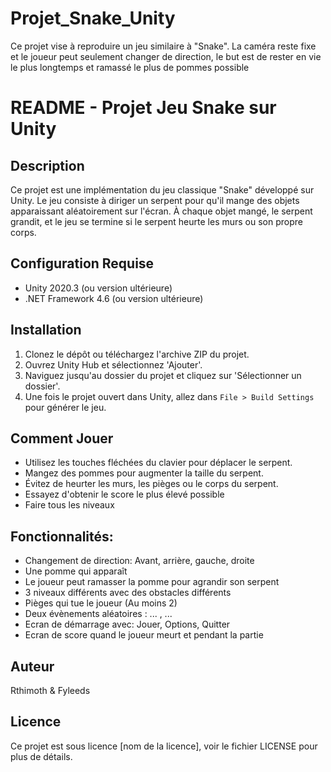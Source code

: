 # Projet_Snake_Unity

Ce projet vise à reproduire un jeu similaire à "Snake".
La caméra reste fixe et le joueur peut seulement changer de direction, le but est de
rester en vie le plus longtemps et ramassé le plus de pommes possible


# README - Projet Jeu Snake sur Unity

## Description
Ce projet est une implémentation du jeu classique "Snake" développé sur Unity. Le jeu consiste à diriger un serpent pour qu'il mange des objets apparaissant aléatoirement sur l'écran.
À chaque objet mangé, le serpent grandit, et le jeu se termine si le serpent heurte les murs ou son propre corps.

## Configuration Requise
- Unity 2020.3 (ou version ultérieure)
- .NET Framework 4.6 (ou version ultérieure)

## Installation
1. Clonez le dépôt ou téléchargez l'archive ZIP du projet.
2. Ouvrez Unity Hub et sélectionnez 'Ajouter'.
3. Naviguez jusqu'au dossier du projet et cliquez sur 'Sélectionner un dossier'.
4. Une fois le projet ouvert dans Unity, allez dans `File > Build Settings` pour générer le jeu.

## Comment Jouer
- Utilisez les touches fléchées du clavier pour déplacer le serpent.
- Mangez des pommes pour augmenter la taille du serpent.
- Évitez de heurter les murs, les pièges ou le corps du serpent.
- Essayez d'obtenir le score le plus élevé possible
- Faire tous les niveaux

## Fonctionnalités:
- Changement de direction: Avant, arrière, gauche, droite
- Une pomme qui apparaît
- Le joueur peut ramasser la pomme pour agrandir son serpent
- 3 niveaux différents avec des obstacles différents
- Pièges qui tue le joueur (Au moins 2)
- Deux évènements aléatoires : ... , ...
- Ecran de démarrage avec: Jouer, Options, Quitter
- Ecran de score quand le joueur meurt et pendant la partie

## Auteur
Rthimoth & Fyleeds

## Licence
Ce projet est sous licence [nom de la licence], voir le fichier LICENSE pour plus de détails.

